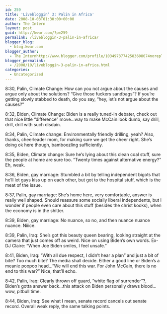 ```yaml
---
id: 259
title: 'Livebloggin’ 3: Palin in Africa'
date: 2008-10-03T01:30:00+00:00
author: The Intern
layout: post
guid: http://kwur.com/?p=259
permalink: /livebloggin-3-palin-in-africa/
blogger_blog:
  - blog.kwur.com
blogger_author:
  - The Internhttp://www.blogger.com/profile/10349737742583608674noreply@blogger.com
blogger_permalink:
  - /2008/10/livebloggin-3-palin-in-africa.html
categories:
  - Uncategorized
---
```

<div class="pf-content">
  <p>
    8:30, Palin, Climate Change: How can you not argue about the causes and argue only about the solutions? “Give those fuckers sandbags”? If you’re getting slowly stabbed to death, do you say, “hey, let’s not argue about the causes?”
  </p>
  
  <p>
    8:32, Biden, Climate Change: Biden is a really tuned-in debater, check out that nice little “difference” move…way to make McCain look dumb, say drill, drill, drill with such disdain.
  </p>
  
  <p>
    8:34, Palin, Climate change: Environmentally friendly drilling, yeah? Also, thanks, cheerleader mom, for making sure we get the cheer right. She’s doing ok here though, bamboozling sufficiently.
  </p>
  
  <p>
    8:35, Biden, Climate change: Sure he’s lying about this clean coal stuff, sure the people at home are sure too. “Twenty times against alternative energy?” Eh, weak.
  </p>
  
  <p>
    8:36, Biden, gay marriage: Stumbled a bit by telling independent bigots that he’ll let gays kiss up on each other, but got to the hospital stuff, which is the meat of the issue.
  </p>
  
  <p>
    8:37, Palin, gay marriage: She’s home here, very comfortable, answer is really well shaped. Should reassure some socially liberal independents, but I wonder if people even care about this stuff (besides the christ kooks), when the economy is in the shitter.
  </p>
  
  <p>
    8:39, Biden, gay marriage: No nuance, so no, and then nuance nuance nuance. Niiice.
  </p>
  
  <p>
    8:39, Palin, Iraq: She’s got this beauty queen bearing, looking straight at the camera that just comes off as weird. Nice on using Biden’s own words. Ex-DJ Claire: “When Joe Biden smiles, I feel unsafe.”
  </p>
  
  <p>
    8:41, Biden, Iraq: “With all due respect, I didn’t hear a plan” and just a bit of bite? Too much bite? The media shall decide. Either a good line or Biden’s a meanie poopoo head…”We will end this war. For John McCain, there is no end to this war?” Nice, that’ll echo.
  </p>
  
  <p>
    8:42, Palin, Iraq: Clearly thrown off guard, “white flag of surrender”?, Biden’s gotta answer back…this attack on Biden personally draws blood…wow, pitbull time.
  </p>
  
  <p>
    8:44, Biden, Iraq: See what I mean, senate record cancels out senate record. Overall weak reply, the same talking points.
  </p>
</div>